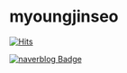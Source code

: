 # myoungjinseo

[![Hits](https://hits.seeyoufarm.com/api/count/incr/badge.svg?url=https%3A%2F%2Fgithub.com%2Fmyoungjinseo&count_bg=%2379C83D&title_bg=%23555555&icon=&icon_color=%23E7E7E7&title=hits&edge_flat=false)](https://hits.seeyoufarm.com)

[![naverblog Badge](https://img.shields.io/badge/-{naverblog}-{#ffffff}?logo={#03C75A}&logoColor={#04cf5c}&link={https://blog.naver.com/smjsih})](https://blog.naver.com/smjsih)
